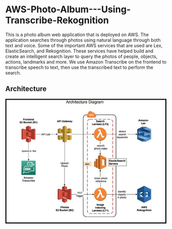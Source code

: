 # AWS-Photo-Album---Using-Transcribe-Rekognition
This is a photo album web application that is deployed on AWS. The application searches through photos using natural language through both text and voice. Some of the important AWS services that are used are Lex, ElasticSearch, and Rekognition. These services have helped build and create an intelligent search layer to query the photos of people, objects, actions, landmarks and more. We use Amazon Transcribe on the frontend to transcribe speech to text, then use the transcribed text to perform the search.

## Architecture
![alt text](Architecture/Capture.JPG)
